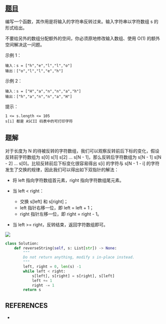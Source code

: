 
## [题目](https://leetcode-cn.com/problems/reverse-string/)

编写一个函数，其作用是将输入的字符串反转过来。输入字符串以字符数组 s 的形式给出。

不要给另外的数组分配额外的空间，你必须原地修改输入数组、使用 O(1) 的额外空间解决这一问题。



示例 1：

```shell
输入：s = ["h","e","l","l","o"]
输出：["o","l","l","e","h"]
```
示例 2：

```shell
输入：s = ["H","a","n","n","a","h"]
输出：["h","a","n","n","a","H"]
```


提示：

```shell
1 <= s.length <= 105
s[i] 都是 ASCII 码表中的可打印字符
```



## 题解
对于长度为 N 的待被反转的字符数组，我们可以观察反转前后下标的变化，假设反转前字符数组为 s[0] s[1] s[2] ... s[N - 1]，那么反转后字符数组为 s[N - 1] s[N - 2] ... s[0]。比较反转前后下标变化很容易得出 s[i] 的字符与 s[N - 1 - i] 的字符发生了交换的规律，因此我们可以得出如下双指针的解法：

- 将 left 指向字符数组首元素，right 指向字符数组尾元素。
- 当 left < right：

    - 交换 s[left] 和 s[right]；
    - left 指针右移一位，即 left = left + 1；
    - right 指针左移一位，即 right = right - 1。
- 当 left >= right，反转结束，返回字符数组即可。

![](https://assets.leetcode-cn.com/solution-static/344/344_fig1.png)

```python
class Solution:
    def reverseString(self, s: List[str]) -> None:
        """
        Do not return anything, modify s in-place instead.
        """
        left, right = 0, len(s) -1
        while left < right:
            s[left], s[right] = s[right], s[left]
            left += 1
            right -= 1
        return s
```

## REFERENCES

- []()
